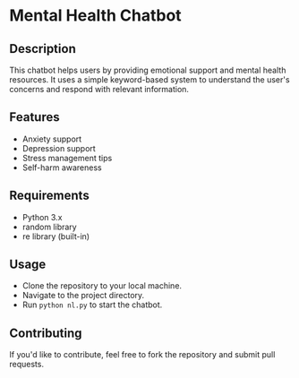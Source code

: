 # Mental Health Chatbot

## Description
This chatbot helps users by providing emotional support and mental health resources. It uses a simple keyword-based system to understand the user's concerns and respond with relevant information.

## Features
- Anxiety support
- Depression support
- Stress management tips
- Self-harm awareness

## Requirements
- Python 3.x
- random library
- re library (built-in)

## Usage
- Clone the repository to your local machine.
- Navigate to the project directory.
- Run `python nl.py` to start the chatbot.

## Contributing
If you'd like to contribute, feel free to fork the repository and submit pull requests.
